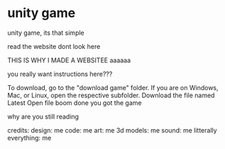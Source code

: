 # unity game
unity game, its that simple

read the website dont look here

THIS IS WHY I MADE A WEBSITEE
aaaaaa

you really want instructions here???

To download, go to the "download game" folder.
If you are on Windows, Mac, or Linux, open the respective subfolder.
Download the file named Latest
Open file
boom done you got the game

why are you still reading

credits:
design: me
code: me
art: me
3d models: me
sound: me
litterally everything: me
